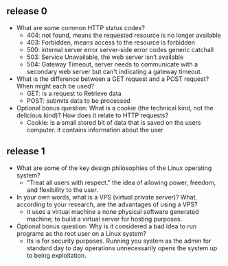 ## release 0
* What are some common HTTP status codes?
    - 404: not found, means the requested resource is no longer available
    - 403: Forbidden, means access to the resource is forbidden
    - 500: internal server error server-side error codes generic catchall 
    - 503: Service Unavailable,  the web server isn’t available
    - 504: Gateway Timeout, server needs to communicate with a secondary web server but can't indicating a gateway timeout.
* What is the difference between a GET request and a POST request? When might each be used?
    - GET: is a request to Retrieve data
    - POST: submits data to be processed 
* Optional bonus question: What is a cookie (the technical kind, not the delicious kind)? How does it relate to HTTP requests?
    - Cookie: is a small stored bit of data that is saved on the users computer. it contains information about the user
## release 1

* What are some of the key design philosophies of the Linux operating system?
    - "Treat all users with respect." the idea of allowing power, freedom, and flexibility to the user.
* In your own words, what is a VPS (virtual private server)? What, according to your research, are the advantages of using a VPS?
    - it uses a virtual machine a none physical software generated machine; to build a virtual server for hosting purposes. 
* Optional bonus question: Why is it considered a bad idea to run programs as the root user on a Linux system?
    - Its is for security purposes. Running you system as the admin for standard day to day operations unnecessarily opens the system up to being exploitation. 
